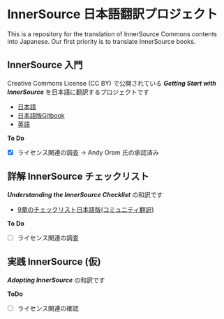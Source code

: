 # InnerSource 日本語翻訳プロジェクト

This is a repository for the translation of InnerSource Commons contents into Japanese.
Our first priority is to translate InnerSource books.

## InnerSource 入門

Creative Commons License (CC BY) で公開されている _**Getting Start with InnerSource**_ を日本語に翻訳するプロジェクトです

* [日本語](/Getting-Started-with-InnerSource/jp.md)
* [日本語版Gitbook](https://george-15.gitbook.io/innersource-wohajimeyou/jp)
* [英語](https://innersourcecommons.org/learn/books/getting-started-with-innersource/)

**To Do**
- [x] ライセンス関連の調査 → Andy Oram 氏の承認済み

## 詳解 InnerSource チェックリスト
_**Understanding the InnerSource Checklist**_ の和訳です
* [9章のチェックリスト日本語版(コミュニティ翻訳)](https://elinux.org/images/3/3d/Checklist.ja-9f733d2f6e9b.pdf)

**To Do**
- [ ] ライセンス関連の調査

## 実践 InnerSource (仮)
_**Adopting InnerSource**_ の和訳です

**ToDo**
*  [ ] ライセンス関連の確認